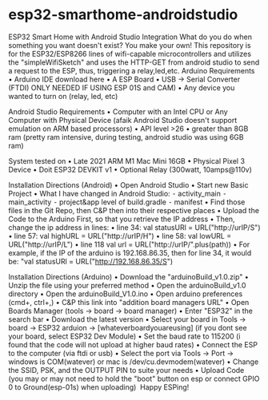 # esp32-smarthome-androidstudio

ESP32 Smart Home with Android Studio Integration
What do you do when something you want doesn't exist? You make your own!
This repository is for the ESP32/ESP8266 lines of wifi-capable microcontrollers and utilizes the "simpleWifiSketch" and uses the HTTP-GET from android studio to send a request to the ESP, thus, triggering a relay,led,etc.
Arduino Requirements
	•	Arduino IDE download here
	•	A ESP Board
	•	USB -> Serial Converter (FTDI) ONLY NEEDED IF USING ESP 01S and CAM)
	•	Any device you wanted to turn on (relay, led, etc)


Android Studio Requirements
	•	Computer with an Intel CPU or Any Computer with Physical Device (afaik Android Studio doesn't support emulation on ARM based processors)
	•	API level >26
	•	greater than 8GB ram (pretty ram intensive, during testing, android studio was using 6GB ram) 

System tested on
	•	Late 2021 ARM M1 Mac Mini 16GB
	•	Physical Pixel 3 Device
	•	Doit ESP32 DEVKIT v1
	•	Optional Relay (300watt, 10amps@110v)


Installation Directions (Android)
	•	Open Android Studio
	•	Start new Basic Project
	•	What I have changed in Android Studio:
	⁃	activity_main
	⁃	main_activity
	⁃	project&app level of build.gradle
	⁃	manifest
	•	Find those files in the Git Repo, then C&P then into their respective places
	•	Upload the Code to the Arduino First, so that you retrieve the IP address
	•	Then, change the ip address in lines:
	•	line 34: val statusURl = URL("http://urIP/S")
	•	line 57: val highURL = URL("http://urIP/H")
	•	line 58: val lowURL = URL("http://urIP/L")
	•	line 118 val url = URL("http://urIP/".plus(path))
	•	For example, if the IP of the arduino is 192.168.86.35, then for line 34, it would be: "val statusURl = URL("http://192.168.86.35/S")

Installation Directions (Arduino)
	•	Download the "arduinoBuild_v1.0.zip"
	•	Unzip the file using your preferred method
	•	Open the arduinoBuild_v1.0 directory
	•	Open the arduinoBuild_V1.0.ino
	•	Open arduino preferences (cmd+, ctrl+,)
	•	C&P this link into "addition board managers URL"
	•	Open Boards Manager (tools -> board -> board manager)
	•	Enter "ESP32" in the search bar
	•	Download the latest version
	•	Select your board in Tools -> board -> ESP32 arduion -> [whateverboardyouareusing] (if you dont see your board, select ESP32 Dev Module)
	•	Set the baud rate to 115200 (i found that the code will not upload at higher baud rates)
	•	Connect the ESP to the computer (via ftdi or usb)
	•	Select the port via Tools -> Port -> windows is COM(watever) or mac is /dev/cu.devmodem(watever)
	•	Change the SSID, PSK, and the OUTPUT PIN to suite your needs
	•	Upload Code (you may or may not need to hold the "boot" button on esp or connect GPIO 0 to Ground(esp-01s) when uploading) 
Happy ESPing!
